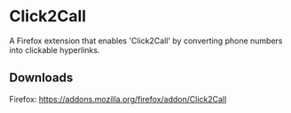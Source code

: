# Click2Call
A Firefox extension that enables 'Click2Call' by converting phone numbers into clickable hyperlinks.

## Downloads
Firefox: <https://addons.mozilla.org/firefox/addon/Click2Call>
